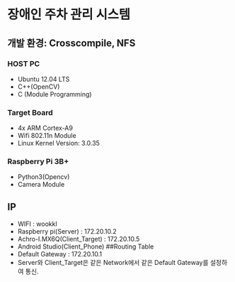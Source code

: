 # 장애인 주차 관리 시스템
## 개발 환경: Crosscompile, NFS
### HOST PC
* Ubuntu 12.04 LTS
* C++(OpenCV)
* C (Module Programming)
### Target Board
* 4x ARM Cortex-A9
* Wifi 802.11n Module
* Linux Kernel Version: 3.0.35   
### Raspberry Pi 3B+
* Python3(Opencv)
* Camera Module
## IP
- WIFI : wookkl
- Raspberry pi(Server) : 172.20.10.2
- Achro-I.MX6Q(Client_Target) : 172.20.10.5
- Android Studio(Client_Phone)
##Routing Table
- Default Gateway : 172.20.10.1
- Server와 Client_Target은 같은 Network에서 같은 Default Gateway를 설정하여 통신.
